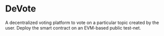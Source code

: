 # DeVote
A decentralized voting platform to vote on a particular topic created by the user.
Deploy the smart contract on an EVM-based public test-net.
